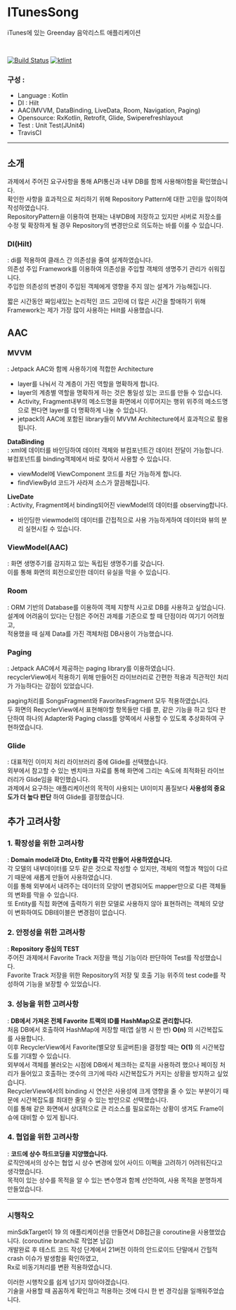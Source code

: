 # ITunesSong
iTunes에 있는 Greenday 음악리스트 애플리케이션

<br>

[![Build Status](https://travis-ci.com/sysout-achieve/ITunesSong.svg?branch=master)](https://travis-ci.com/sysout-achieve/ITunesSong)
[![ktlint](https://img.shields.io/badge/code%20style-%E2%9D%A4-FF4081.svg)](https://ktlint.github.io/)
<br>

### 구성 : <br>
- Language : Kotlin <br>
- DI : Hilt <br>
- AAC(MVVM, DataBinding, LiveData, Room, Navigation, Paging) <br>
- Opensource: RxKotlin, Retrofit, Glide, Swiperefreshlayout <br>
- Test : Unit Test(JUnit4)
- TravisCI

<hr>

## 소개
과제에서 주어진 요구사항을 통해 API통신과 내부 DB를 함께 사용해야함을 확인했습니다.<br>
확인한 사항을 효과적으로 처리하기 위해 Repository Pattern에 대한 고민을 많이하여 작성하였습니다.<br>
RepositoryPattern을 이용하여 현재는 내부DB에 저장하고 있지만 서버로 저장소를 수정 및 확장하게 될 경우 Repository의 변경만으로 의도하는 바를 이룰 수 있습니다.

### DI(Hilt)

: di를 적용하여 클래스 간 의존성을 줄여 설계하였습니다. <br>
의존성 주입 Framework를 이용하여 의존성을 주입할 객체의 생명주기 관리가 쉬워집니다.<br>
주입한 의존성의 변경이 주입된 객체에게 영향을 주지 않는 설계가 가능해집니다.<br>

짧은 시간동안 짜임새있는 논리적인 코드 고민에 더 많은 시간을 할애하기 위해 Framework는 제가 가장 많이 사용하는 Hilt를 사용했습니다. 
 

## AAC

### MVVM
: Jetpack AAC와 함께 사용하기에 적합한 Architecture <br>

- layer를 나눠서 각 계층이 가진 역할을 명확하게 합니다.
- layer의 계층별 역할을 명확하게 하는 것은 통일성 있는 코드를 만들 수 있습니다.
- Activity, Fragment내부의 메소드명을 화면에서 이루어지는 행위 위주의 메소드명으로 짠다면 layer를 더 명확하게 나눌 수 있습니다. 
- jetpack의 AAC에 포함된 library들이 MVVM Architecture에서 효과적으로 활용됩니다.

__DataBinding__ <br>
: xml에 데이터를 바인딩하여 데이터 객체와 뷰컴포넌트간 데이터 전달이 가능합니다.<br>
뷰컴포넌트를 binding객체에서 바로 찾아서 사용할 수 있습니다.<br>
- viewModel에 ViewComponent 코드를 차단 가능하게 합니다.
- findViewById 코드가 사라져 소스가 깔끔해집니다.


__LiveDate__ <br>
: Activity, Fragment에서 binding되어진 viewModel의 데이터를 observing합니다.
- 바인딩한 viewmodel의 데이터를 간접적으로 사용 가능하게하여 데이터와 뷰의 분리 실현시킬 수 있습니다.

### ViewModel(AAC)
: 화면 생명주기를 감지하고 있는 독립된 생명주기를 갖습니다. <br>
이를 통해 화면의 회전으로인한 데이터 유실을 막을 수 있습니다.

### Room
: ORM 기반의 Database를 이용하여 객체 지향적 사고로 DB를 사용하고 싶었습니다.<br>
설계에 어려움이 있다는 단점은 주어진 과제를 기준으로 할 때 단점이라 여기기 어려웠고, <br>
적용했을 때 실제 Data를 가진 객체처럼 DB사용이 가능했습니다.<br>

### Paging
: Jetpack AAC에서 제공하는 paging library를 이용하였습니다.<br>
recyclerView에서 적용하기 위해 만들어진 라이브러리로 간편한 적용과 직관적인 처리가 가능하다는 강점이 있었습니다.<br>

paging처리를 SongsFragment와 FavoritesFragment 모두 적용하였습니다.<br>
두 화면의 RecyclerView에서 표현해야할 항목들만 다를 뿐, 같은 기능을 하고 있다 판단하여 하나의 Adapter와 Paging class를 양쪽에서 사용할 수 있도록 추상화하여 구현하였습니다. 

### Glide
: 대표적인 이미지 처리 라이브러리 중에 Glide를 선택했습니다.<br>
외부에서 참고할 수 있는 벤치마크 자료를 통해 화면에 그리는 속도에 최적화된 라이브러리가 Glide임을 확인했습니다.<br>
과제에서 요구하는 애플리케이션의 목적이 사용되는 UI이미지 품질보다 __사용성의 중요도가 더 높다 판단__ 하여 Glide를 결정했습니다.

## 추가 고려사항
### 1. 확장성을 위한 고려사항
: __Domain model과 Dto, Entity를 각각 만들어 사용하였습니다.__ <br>
각 모델의 내부데이터를 모두 같은 것으로 작성할 수 있지만, 객체의 역할과 책임이 다르기 때문에 새롭게 만들어 사용하였습니다.<br>
이를 통해 외부에서 내려주는 데이터의 모양이 변경되어도 mapper만으로 다른 객체들의 변화를 막을 수 있습니다.<br>
또 Entity를 직접 화면에 출력하기 위한 모델로 사용하지 않아 표현하려는 객체의 모양이 변화하여도 DB테이블은 변경점이 없습니다.

### 2. 안정성을 위한 고려사항
: __Repository 중심의 TEST__ <br>
주어진 과제에서 Favorite Track 저장을 핵심 기능이라 판단하여 Test를 작성했습니다. <br>
Favorite Track 저장을 위한 Repository의 저장 및 호출 기능 위주의 test code를 작성하여 기능을 보장할 수 있었습니다.

### 3. 성능을 위한 고려사항
: __DB에서 가져온 전체 Favorite 트랙의 ID를 HashMap으로 관리합니다.__<br>
처음 DB에서 호출하여 HashMap에 저장할 때(앱 실행 시 한 번) __O(n)__ 의 시간복잡도를 사용합니다.<br>
이후 RecyclerView에서 Favorite(별모양 토글버튼)을 결정할 때는 __O(1)__ 의 시간복잡도를 기대할 수 있습니다.<br>
외부에서 객체를 불러오는 시점에 DB에서 체크하는 로직을 사용하려 했으나 페이징 처리가 들어있고 호출하는 갯수의 크기에 따라 시간복잡도가 커지는 상황을 방지하고 싶었습니다. <br>
RecyclerView에서의 binding 시 연산은 사용성에 크게 영향을 줄 수 있는 부분이기 때문에 시간복잡도를 최대한 줄일 수 있는 방안으로 선택했습니다.<br>
이를 통해 같은 화면에서 상대적으로 큰 리소스를 필요로하는 상황이 생겨도 Frame이슈에 대비할 수 있게 됩니다.

### 4. 협업을 위한 고려사항
: __코드에 상수 하드코딩을 지양했습니다.__<br>
로직안에서의 상수는 협업 시 상수 변경에 있어 사이드 이펙을 고려하기 어려워진다고 생각했습니다. <br>
목적이 있는 상수를 목적을 알 수 있는 변수명과 함께 선언하여, 사용 목적을 분명하게 만들었습니다.



<hr>

### 시행착오

minSdkTarget이 19 의 애플리케이션을 만들면서 DB접근을 coroutine을 사용했었습니다. (coroutine branch로 작업본 남김) <br>
개발완료 후 테스트 코드 작성 단계에서 21버전 이하의 안드로이드 단말에서 간헐적 crash 이슈가 발생함을 확인하였고, <br> 
Rx로 비동기처리를 변환 적용하였습니다.

이러한 시행착오를 쉽게 넘기지 않아야겠습니다. <br>
기술을 사용할 때 꼼꼼하게 확인하고 적용하는 것에 다시 한 번 경각심을 일깨워주었습니다.
